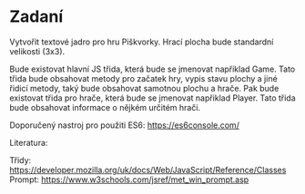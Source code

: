 # Zadaní

Vytvořit textové jadro pro hru Piškvorky. Hrací plocha bude standardní velikosti (3x3).

Bude existovat hlavní JS třida, která bude se jmenovat napřiklad Game. Tato třida bude obsahovat metody pro začatek hry, vypis stavu plochy a jiné řidicí metody, taký bude obsahovat samotnou plochu a hrače. Pak bude existovat třida pro hrače, která bude se jmenovat napřiklad Player. Tato třida bude obsahovat informace o nějkém určitém hrači.

Doporučený nastroj pro použiti ES6: https://es6console.com/

Literatura:

Třidy: https://developer.mozilla.org/uk/docs/Web/JavaScript/Reference/Classes
Prompt: https://www.w3schools.com/jsref/met_win_prompt.asp
